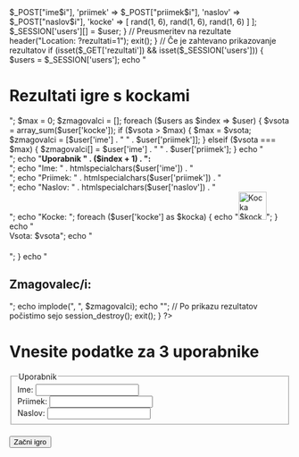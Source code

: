 <?php
session_start();

// Če so podatki iz obrazca poslani
if ($_SERVER['REQUEST_METHOD'] === 'POST') {
    $_SESSION['users'] = [];

    for ($i = 1; $i <= 3; $i++) {
        $user = [
            'ime' => $_POST["ime$i"],
            'priimek' => $_POST["priimek$i"],
            'naslov' => $_POST["naslov$i"],
            'kocke' => [
                rand(1, 6),
                rand(1, 6),
                rand(1, 6)
            ]
        ];
        $_SESSION['users'][] = $user;
    }

    // Preusmeritev na rezultate
    header("Location: ?rezultati=1");
    exit();
}

// Če je zahtevano prikazovanje rezultatov
if (isset($_GET['rezultati']) && isset($_SESSION['users'])) {
    $users = $_SESSION['users'];

    echo "<h1>Rezultati igre s kockami</h1>";

    $max = 0;
    $zmagovalci = [];

    foreach ($users as $index => $user) {
        $vsota = array_sum($user['kocke']);
        if ($vsota > $max) {
            $max = $vsota;
            $zmagovalci = [$user['ime'] . " " . $user['priimek']];
        } elseif ($vsota === $max) {
            $zmagovalci[] = $user['ime'] . " " . $user['priimek'];
        }

        echo "<div style='margin-bottom:20px;'>";
        echo "<strong>Uporabnik " . ($index + 1) . ":</strong><br>";
        echo "Ime: " . htmlspecialchars($user['ime']) . "<br>";
        echo "Priimek: " . htmlspecialchars($user['priimek']) . "<br>";
        echo "Naslov: " . htmlspecialchars($user['naslov']) . "<br>";
        echo "Kocke: ";
        foreach ($user['kocke'] as $kocka) {
            echo "<img src='images/dice$kocka.png' width='50' height='50' alt='Kocka $kocka'>";
        }
        echo "<br>Vsota: $vsota";
        echo "</div>";
    }

    echo "<h2>Zmagovalec/i:</h2>";
    echo implode(", ", $zmagovalci);

    echo "<script>
        setTimeout(function() {
            window.location.href = 'index.php';
        }, 10000);
    </script>";

    // Po prikazu rezultatov počistimo sejo
    session_destroy();

    exit();
}
?>

<!DOCTYPE html>
<html>
<head>
    <meta charset="UTF-8">
    <title>Igra s kockami</title>
</head>
<body>
    <h1>Vnesite podatke za 3 uporabnike</h1>
    <form method="post" action="">
        <?php for ($i = 1; $i <= 3; $i++): ?>
            <fieldset style="margin-bottom:20px;">
                <legend>Uporabnik <?= $i ?></legend>
                Ime: <input type="text" name="ime<?= $i ?>" required><br>
                Priimek: <input type="text" name="priimek<?= $i ?>" required><br>
                Naslov: <input type="text" name="naslov<?= $i ?>" required><br>
            </fieldset>
        <?php endfor; ?>
        <input type="submit" value="Začni igro">
    </form>
</body>
</html>

